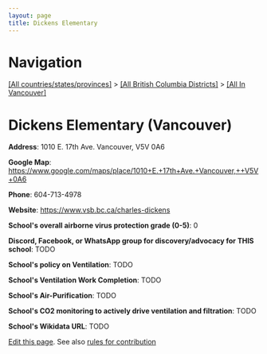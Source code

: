 ```yaml
---
layout: page
title: Dickens Elementary
---
```

# Navigation

[[All countries/states/provinces]](../../..) > [[All British Columbia Districts]](../..) > [[All In Vancouver]](..)

# Dickens Elementary (Vancouver)

**Address**: 1010 E. 17th Ave. Vancouver,  V5V 0A6

**Google Map**: <https://www.google.com/maps/place/1010+E.+17th+Ave.+Vancouver,++V5V+0A6>

**Phone**: 604-713-4978

**Website**: <https://www.vsb.bc.ca/charles-dickens>

**School's overall airborne virus protection grade (0-5)**: 0

**Discord, Facebook, or WhatsApp group for discovery/advocacy for THIS school**: TODO

**School's policy on Ventilation**: TODO

**School's Ventilation Work Completion**: TODO

**School's Air-Purification**: TODO

**School's CO2 monitoring to actively drive ventilation and filtration**: TODO

**School's Wikidata URL**: TODO


[Edit this page](https://github.com/ventilate-schools/BC/edit/main/./Vancouver/Dickens_Elementary.md). See also [rules for contribution](../../../contribution-rules/)